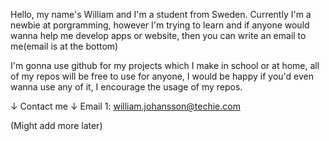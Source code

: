Hello, my name's William and I'm a student from Sweden. Currently I'm a newbie at porgramming, however I'm trying to learn and if anyone would wanna help me develop apps or website, then you can write an email to me(email is at the bottom)

I'm gonna use github for my projects which I make in school or at home, all of my repos will be free to use for anyone, I would be happy if you'd even wanna use any of it, I encourage the usage of my repos.


↓ Contact me ↓
Email 1: william.johansson@techie.com

(Might add more later)
